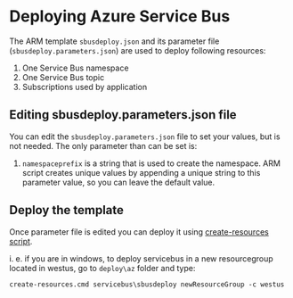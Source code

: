 # Deploying Azure Service Bus

The ARM template `sbusdeploy.json` and its parameter file (`sbusdeploy.parameters.json`) are used to deploy following resources:

1. One Service Bus namespace
2. One Service Bus topic
3. Subscriptions used by application

## Editing sbusdeploy.parameters.json file

You can edit the `sbusdeploy.parameters.json` file to set your values, but is not needed. The only parameter than can
be set is:

1. `namespaceprefix` is a string that is used to create the namespace. ARM script creates unique values by appending a unique string to this parameter value, so you can leave the default value.

## Deploy the template

Once parameter file is edited you can deploy it using [create-resources script](../readme.md).

i. e. if you are in windows, to deploy servicebus in a new resourcegroup located in westus, go to `deploy\az` folder and type:

```
create-resources.cmd servicebus\sbusdeploy newResourceGroup -c westus
```